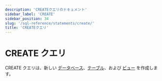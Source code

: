 ```yaml
---
description: 'CREATEクエリのドキュメント'
sidebar_label: 'CREATE'
sidebar_position: 34
slug: '/sql-reference/statements/create/'
title: 'CREATEクエリ'
---
```





# CREATE クエリ

CREATE クエリは、新しい [データベース](/sql-reference/statements/create/database.md)、[テーブル](/sql-reference/statements/create/table.md)、および [ビュー](/sql-reference/statements/create/view.md) を作成します。
